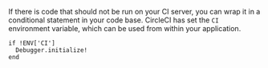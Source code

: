   If there is code that should not be run on your CI server, you can wrap it in a conditional statement in your code base.
  CircleCI has set the
  `CI`
  environment variable, which can be used from within your application.

```
if !ENV['CI']
  Debugger.initialize!
end
```